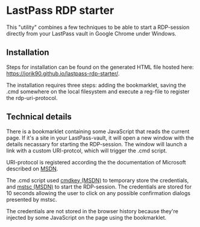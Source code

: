 # LastPass RDP starter
This "utility" combines a few techniques to be able to start a RDP-session directly from your LastPass vault in Google Chrome under Windows.

## Installation
Steps for installation can be found on the generated HTML file hosted here: https://jorik90.github.io/lastpass-rdp-starter/.

The installation requires three steps: adding the bookmarklet, saving the .cmd somewhere on the local filesystem and execute a reg-file to register the rdp-uri-protocol.

## Technical details
There is a bookmarklet containing some JavaScript that reads the current page. If it's a site in your LastPass-vault, it will open a new window with the details necassary for starting the RDP-session. The window will launch a link with a custom URI-protcol, which will trigger the .cmd script.

URI-protocol is registered according the the documentation of Microsoft described on [MSDN](https://msdn.microsoft.com/en-us/library/aa767914%28v=vs.85%29.aspx?f=255&MSPPError=-2147217396).

The .cmd script used [cmdkey (MSDN)](https://technet.microsoft.com/nl-nl/library/cc754243(v=ws.11).aspx) to temporary store the credentials, and [mstsc (MSDN)](https://technet.microsoft.com/nl-nl/library/cc753907(v=ws.10).aspx) to start the RDP-session. The credentials are stored for 10 seconds allowing the user to click on any possible confirmation dialogs presented by mstsc.

The credentials are not stored in the browser history because they're injected by some JavaScript on the page using the bookmarklet.
